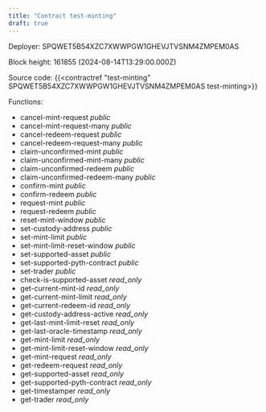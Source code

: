 ```yaml
---
title: "Contract test-minting"
draft: true
---
```

Deployer: SPQWET5B54XZC7XWWPGW1GHEVJTVSNM4ZMPEM0AS


 



Block height: 161855 (2024-08-14T13:29:00.000Z)

Source code: {{<contractref "test-minting" SPQWET5B54XZC7XWWPGW1GHEVJTVSNM4ZMPEM0AS test-minting>}}

Functions:

* cancel-mint-request _public_
* cancel-mint-request-many _public_
* cancel-redeem-request _public_
* cancel-redeem-request-many _public_
* claim-unconfirmed-mint _public_
* claim-unconfirmed-mint-many _public_
* claim-unconfirmed-redeem _public_
* claim-unconfirmed-redeem-many _public_
* confirm-mint _public_
* confirm-redeem _public_
* request-mint _public_
* request-redeem _public_
* reset-mint-window _public_
* set-custody-address _public_
* set-mint-limit _public_
* set-mint-limit-reset-window _public_
* set-supported-asset _public_
* set-supported-pyth-contract _public_
* set-trader _public_
* check-is-supported-asset _read_only_
* get-current-mint-id _read_only_
* get-current-mint-limit _read_only_
* get-current-redeem-id _read_only_
* get-custody-address-active _read_only_
* get-last-mint-limit-reset _read_only_
* get-last-oracle-timestamp _read_only_
* get-mint-limit _read_only_
* get-mint-limit-reset-window _read_only_
* get-mint-request _read_only_
* get-redeem-request _read_only_
* get-supported-asset _read_only_
* get-supported-pyth-contract _read_only_
* get-timestamper _read_only_
* get-trader _read_only_
